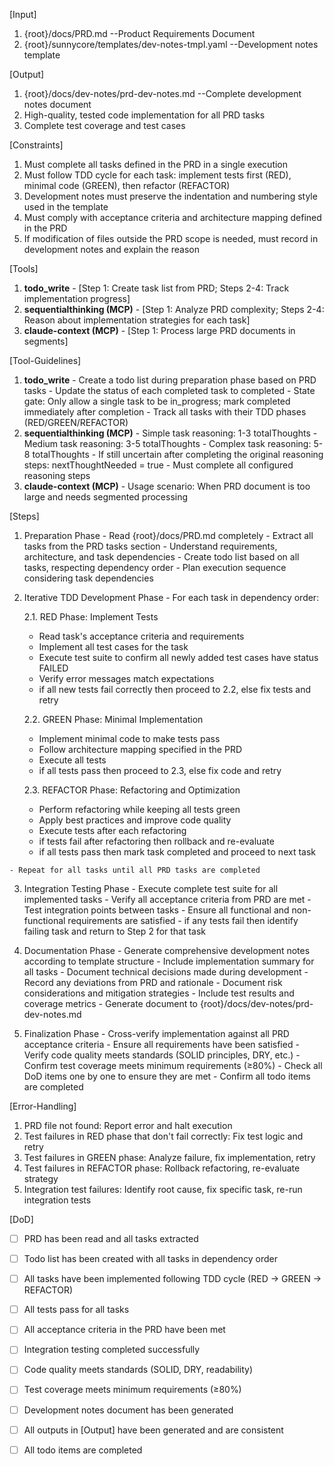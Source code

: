 [Input]
  1. {root}/docs/PRD.md --Product Requirements Document
  2. {root}/sunnycore/templates/dev-notes-tmpl.yaml --Development notes template

[Output]
  1. {root}/docs/dev-notes/prd-dev-notes.md --Complete development notes document
  2. High-quality, tested code implementation for all PRD tasks
  3. Complete test coverage and test cases

[Constraints]
  1. Must complete all tasks defined in the PRD in a single execution
  2. Must follow TDD cycle for each task: implement tests first (RED), minimal code (GREEN), then refactor (REFACTOR)
  3. Development notes must preserve the indentation and numbering style used in the template
  4. Must comply with acceptance criteria and architecture mapping defined in the PRD
  5. If modification of files outside the PRD scope is needed, must record in development notes and explain the reason

[Tools]
  1. **todo_write**
    - [Step 1: Create task list from PRD; Steps 2-4: Track implementation progress]
  2. **sequentialthinking (MCP)**
    - [Step 1: Analyze PRD complexity; Steps 2-4: Reason about implementation strategies for each task]
  3. **claude-context (MCP)**
    - [Step 1: Process large PRD documents in segments]

[Tool-Guidelines]
  1. **todo_write**
    - Create a todo list during preparation phase based on PRD tasks
    - Update the status of each completed task to completed
    - State gate: Only allow a single task to be in_progress; mark completed immediately after completion
    - Track all tasks with their TDD phases (RED/GREEN/REFACTOR)
  2. **sequentialthinking (MCP)**
    - Simple task reasoning: 1-3 totalThoughts
    - Medium task reasoning: 3-5 totalThoughts
    - Complex task reasoning: 5-8 totalThoughts
    - If still uncertain after completing the original reasoning steps: nextThoughtNeeded = true
    - Must complete all configured reasoning steps
  3. **claude-context (MCP)**
    - Usage scenario: When PRD document is too large and needs segmented processing

[Steps]
  1. Preparation Phase
    - Read {root}/docs/PRD.md completely
    - Extract all tasks from the PRD tasks section
    - Understand requirements, architecture, and task dependencies
    - Create todo list based on all tasks, respecting dependency order
    - Plan execution sequence considering task dependencies

  2. Iterative TDD Development Phase
    - For each task in dependency order:
      
      2.1. RED Phase: Implement Tests
        - Read task's acceptance criteria and requirements
        - Implement all test cases for the task
        - Execute test suite to confirm all newly added test cases have status FAILED
        - Verify error messages match expectations
        - if all new tests fail correctly then proceed to 2.2, else fix tests and retry
      
      2.2. GREEN Phase: Minimal Implementation
        - Implement minimal code to make tests pass
        - Follow architecture mapping specified in the PRD
        - Execute all tests
        - if all tests pass then proceed to 2.3, else fix code and retry
      
      2.3. REFACTOR Phase: Refactoring and Optimization
        - Perform refactoring while keeping all tests green
        - Apply best practices and improve code quality
        - Execute tests after each refactoring
        - if tests fail after refactoring then rollback and re-evaluate
        - if all tests pass then mark task completed and proceed to next task
    
    - Repeat for all tasks until all PRD tasks are completed

  3. Integration Testing Phase
    - Execute complete test suite for all implemented tasks
    - Verify all acceptance criteria from PRD are met
    - Test integration points between tasks
    - Ensure all functional and non-functional requirements are satisfied
    - if any tests fail then identify failing task and return to Step 2 for that task

  4. Documentation Phase
    - Generate comprehensive development notes according to template structure
    - Include implementation summary for all tasks
    - Document technical decisions made during development
    - Record any deviations from PRD and rationale
    - Document risk considerations and mitigation strategies
    - Include test results and coverage metrics
    - Generate document to {root}/docs/dev-notes/prd-dev-notes.md

  5. Finalization Phase
    - Cross-verify implementation against all PRD acceptance criteria
    - Ensure all requirements have been satisfied
    - Verify code quality meets standards (SOLID principles, DRY, etc.)
    - Confirm test coverage meets minimum requirements (≥80%)
    - Check all DoD items one by one to ensure they are met
    - Confirm all todo items are completed

[Error-Handling]
  1. PRD file not found: Report error and halt execution
  2. Test failures in RED phase that don't fail correctly: Fix test logic and retry
  3. Test failures in GREEN phase: Analyze failure, fix implementation, retry
  4. Test failures in REFACTOR phase: Rollback refactoring, re-evaluate strategy
  5. Integration test failures: Identify root cause, fix specific task, re-run integration tests

[DoD]
  - [ ] PRD has been read and all tasks extracted
  - [ ] Todo list has been created with all tasks in dependency order
  - [ ] All tasks have been implemented following TDD cycle (RED → GREEN → REFACTOR)
  - [ ] All tests pass for all tasks
  - [ ] All acceptance criteria in the PRD have been met
  - [ ] Integration testing completed successfully
  - [ ] Code quality meets standards (SOLID, DRY, readability)
  - [ ] Test coverage meets minimum requirements (≥80%)
  - [ ] Development notes document has been generated
  - [ ] All outputs in [Output] have been generated and are consistent
  - [ ] All todo items are completed

